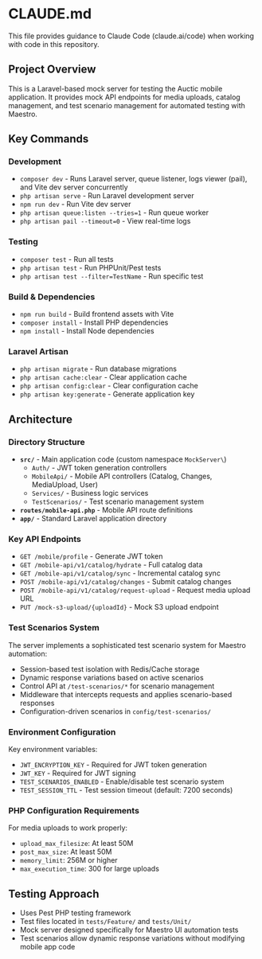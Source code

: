 # CLAUDE.md

This file provides guidance to Claude Code (claude.ai/code) when working with code in this repository.

## Project Overview

This is a Laravel-based mock server for testing the Auctic mobile application. It provides mock API endpoints for media uploads, catalog management, and test scenario management for automated testing with Maestro.

## Key Commands

### Development
- `composer dev` - Runs Laravel server, queue listener, logs viewer (pail), and Vite dev server concurrently
- `php artisan serve` - Run Laravel development server
- `npm run dev` - Run Vite dev server
- `php artisan queue:listen --tries=1` - Run queue worker
- `php artisan pail --timeout=0` - View real-time logs

### Testing
- `composer test` - Run all tests
- `php artisan test` - Run PHPUnit/Pest tests
- `php artisan test --filter=TestName` - Run specific test

### Build & Dependencies
- `npm run build` - Build frontend assets with Vite
- `composer install` - Install PHP dependencies
- `npm install` - Install Node dependencies

### Laravel Artisan
- `php artisan migrate` - Run database migrations
- `php artisan cache:clear` - Clear application cache
- `php artisan config:clear` - Clear configuration cache
- `php artisan key:generate` - Generate application key

## Architecture

### Directory Structure
- **`src/`** - Main application code (custom namespace `MockServer\`)
  - `Auth/` - JWT token generation controllers
  - `MobileApi/` - Mobile API controllers (Catalog, Changes, MediaUpload, User)
  - `Services/` - Business logic services
  - `TestScenarios/` - Test scenario management system
- **`routes/mobile-api.php`** - Mobile API route definitions
- **`app/`** - Standard Laravel application directory

### Key API Endpoints
- `GET /mobile/profile` - Generate JWT token
- `GET /mobile-api/v1/catalog/hydrate` - Full catalog data
- `GET /mobile-api/v1/catalog/sync` - Incremental catalog sync
- `POST /mobile-api/v1/catalog/changes` - Submit catalog changes
- `POST /mobile-api/v1/catalog/request-upload` - Request media upload URL
- `PUT /mock-s3-upload/{uploadId}` - Mock S3 upload endpoint

### Test Scenarios System
The server implements a sophisticated test scenario system for Maestro automation:
- Session-based test isolation with Redis/Cache storage
- Dynamic response variations based on active scenarios
- Control API at `/test-scenarios/*` for scenario management
- Middleware that intercepts requests and applies scenario-based responses
- Configuration-driven scenarios in `config/test-scenarios/`

### Environment Configuration
Key environment variables:
- `JWT_ENCRYPTION_KEY` - Required for JWT token generation
- `JWT_KEY` - Required for JWT signing
- `TEST_SCENARIOS_ENABLED` - Enable/disable test scenario system
- `TEST_SESSION_TTL` - Test session timeout (default: 7200 seconds)

### PHP Configuration Requirements
For media uploads to work properly:
- `upload_max_filesize`: At least 50M
- `post_max_size`: At least 50M
- `memory_limit`: 256M or higher
- `max_execution_time`: 300 for large uploads

## Testing Approach
- Uses Pest PHP testing framework
- Test files located in `tests/Feature/` and `tests/Unit/`
- Mock server designed specifically for Maestro UI automation tests
- Test scenarios allow dynamic response variations without modifying mobile app code